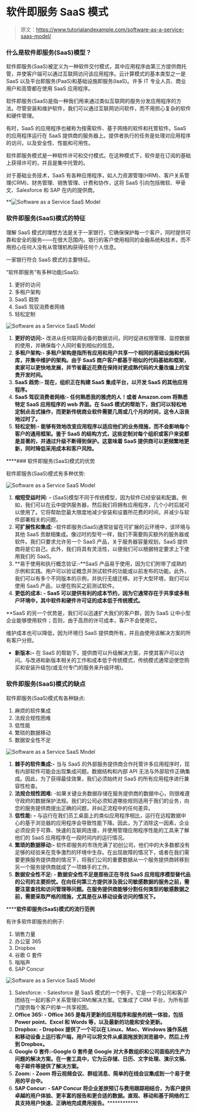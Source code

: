 # 软件即服务 SaaS 模式

> 原文：<https://www.tutorialandexample.com/software-as-a-service-saas-model/>

### 什么是软件即服务(SaaS)模型？

软件即服务(SaaS)被定义为一种软件交付模式，其中应用程序由第三方提供商托管，并使客户端可以通过互联网访问该应用程序。云计算模式的基本类型之一是 SaaS 以及平台即服务(PaaS)和基础设施即服务(IaaS)。许多 IT 专业人员、商业用户和高管都在使用 SaaS 应用程序。

软件即服务(SaaS)是指一种我们用来通过类似互联网的服务分发应用程序的方法。尽管安装和维护软件，我们可以通过互联网访问软件，而不用担心复杂的软件和硬件管理。

有时，SaaS 的应用程序也被称为按需软件、基于网络的软件和托管软件。SaaS 的应用程序运行在 SaaS 提供商的服务器上。提供者执行的任务是处理对应用程序的访问，以及安全性、性能和可用性。

软件即服务模式是一种软件许可和交付模式。在这种模式下，软件是在订阅的基础上获得许可的，并且是集中托管的。

对于基础业务技术，SaaS 有各种应用程序，如人力资源管理(HRM)、客户关系管理(CRM)、财务管理、销售管理、计费和协作，这将 SaaS 引向包括微软、甲骨文、Salesforce 和 SAP 在内的提供商。

 **![Software as a Service SaaS Model](img/b42e1bc2b550f775db7591c1297e8b12.png)

### 软件即服务(SaaS)模式的特征

理解 SaaS 模式的理想方法是关于一家银行，它确保保护每一个客户，同时提供可靠和安全的服务——在很大范围内。银行的客户使用相同的金融系统和技术，而不用担心任何人没有从管理机构获得任何个人信息。

一家银行符合 SaaS 模式的主要特征。

“软件即服务”有多种功能(SaaS):

1.  更好的访问
2.  多租户架构
3.  SaaS 趋势
4.  SaaS 驾驭消费者网络
5.  轻松定制

![Software as a Service SaaS Model](img/97592cfee6d291c89e8c8a560511d45d.png)

1.  **更好的访问:-** 改进从任何联网设备的数据访问，同时促进权限管理、监控数据的使用，并确保每个人同时看到相似的信息。
2.  ****多租户架构:-** 多租户架构是指所有应用和用户共享一个相同的基础设施和代码库，并集中维护的架构。由于 SaaS 商户客户都基于相似的代码基础和框架，卖家可以更快地发展，并节省最近花费在保持对更成熟代码的大量改编上的宝贵开发时间。**
3.  ******SaaS 趋势:-** 现在，组织正在构建 SaaS 集成平台，以开发 SaaS 的其他应用程序。****
4.  ******SaaS 驾驭消费者网络:- 任何熟悉我的雅虎的人！或者 Amazon.com 将熟悉特定 SaaS 应用程序的 web 界面。在 SaaS 模式的帮助下，我们可以轻松地定制点击式操作，而更新传统商业软件需要几周或几个月的时间，这令人沮丧地过时了。******
5.  ********轻松定制:-** 能够有效地改变应用程序以适应他们的业务措施，而不会影响每个客户的通用框架。鉴于 SaaS 的结构方式，这些定制对每个组织或客户来说都是显著的，并通过升级不断得到保护。这意味着 SaaS 提供商可以更频繁地更新，同时降低采用成本和客户风险。******

 ****### 软件即服务(SaaS)模式的优势

软件即服务(SaaS)模式有多种优势:

![Software as a Service SaaS Model](img/0e9724ad931507235fe10b4da77392c8.png)

1.  **缩短受益时间:** **-** (SaaS)模型不同于传统模型，因为软件已经安装和配置。例如，我们可以在云中提供服务器，然后我们将拥有应用程序，几个小时后就可以使用了。它将帮助您最大限度地减少安装和设置所花费的时间，并减少与软件部署相关的问题。
2.  **可扩展性和集成:** -软件即服务(SaaS)通常驻留在可扩展的云环境中，该环境与其他 SaaS 贡献相集成。像过时的型号一样，我们不需要购买额外的服务器或软件。我们只要求允许另一个 SaaS 产品，关于服务器容量规划，SaaS 提供商将是它自己。此外，我们将具有灵活性，以便我们可以根据特定要求上下使用我们的 SaaS。
3.  **易于使用和执行概念验证:-**SaaS 产品易于使用，因为它们附带了成熟的示例和实践。用户可以验证概念并测试软件的功能或以前发布的功能。此外，我们可以有多个不同版本的示例，并执行无缝迁移。对于大型环境，我们可以使用 SaaS 产品，以便在购买之前测试软件。
4.  ****更低的成本:** - SaaS 可以提供有利的成本节约，因为它通常存在于共享或多租户环境中，其中软件和硬件许可证的成本低于传统模式。**

 **SaaS 的另一个优势是，我们可以迅速扩大我们的客户群，因为 SaaS 让中小型企业能够使用软件；否则，由于高昂的许可成本，客户不会使用它。

维护成本也可以降低，因为环境归 SaaS 提供商所有，并且由使用该解决方案的所有客户分担。

*   **新版本:-** 在 SaaS 的帮助下，提供商可以升级解决方案，并使其客户可以访问。与改进和新版本相关的工作和成本低于传统模式，传统模式通常迫使您购买和安装升级包(或支付专门的服务来升级环境)。

### 软件即服务(SaaS)模式的缺点

软件即服务(SaaS)模式有各种缺点:

1.  麻烦的软件集成
2.  法规合规性困难
3.  低性能
4.  繁琐的数据移动
5.  数据安全性不足

![Software as a Service SaaS Model](img/44bd875a21f975b494631c6b7a56fcbd.png)

1.  **棘手的软件集成:-** 当与 SaaS 的外部服务提供商合作托管许多应用程序时，现有内部软件可能会出现集成问题。数据结构和内部 API 无法与外部软件正确集成。因此，为了获得最佳效果，我们必须始终对 SaaS 的所有应用程序进行兼容性检查。
2.  **法规合规性困难:** -如果关键业务数据存储在服务提供商的数据中心，则很难遵守政府的数据保护法规。我们的公司必须知道哪些规则适用于我们的业务，向您的服务提供商提出正确的问题，并纠正流程中的任何差异。
3.  **低性能:** **-** 与运行在我们员工桌面上的类似应用程序相比，运行在远程数据中心的基于浏览器的应用程序会导致性能下降。因此，为了消除这一因素，企业必须投资于可靠、快速的互联网连接，并使用管理应用程序性能的工具来了解他们的 SaaS 应用程序在一段时间内的运行情况。
4.  **繁琐的数据移动:-** 软件即服务的市场充满了初创公司，他们中的大多数都没有足够的经验来在竞争激烈的环境中生存。在出现故障的情况下，或者在我们需要更换服务提供商的情况下，将我们公司的重要数据从一个服务提供商转移到另一个服务提供商就成了一项棘手的工作。
5.  ****数据安全性不足:** **-** 数据安全性不足是那些正在寻找 SaaS 应用程序模型替代品的公司的主要担忧。在向任何第三方提供涉及我公司敏感数据的服务之前，需要注意查找和访问管理等问题。在服务提供商能够分割任何类型的敏感数据之前，需要采取严格的措施，尤其是在从移动设备访问的情况下。**

 ******软件即服务(SaaS)模式的流行范例**

有许多软件即服务的例子:

1.  销售力量
2.  办公室 365
3.  Dropbox
4.  谷歌 G 套件
5.  嗡嗡声
6.  SAP Concur

![Software as a Service SaaS Model](img/b6b089ae0db1d53ee0d5dc8390ec39d0.png)

1.  Salesforce: - Salesforce 是 SaaS 模式的一个例子，它是一个将公司和客户团结在一起的客户关系管理(CRM)解决方案。它集成了 CRM 平台，为所有部门提供每个客户的单一共享视图。
2.  ****Office 365:** - Office 365 是每月更新的应用程序和服务的统一体验，包括 Power point、Excel 和 Words 等，以及最新的功能和安全更新。**
3.  ******Dropbox: -** Dropbox 提供了一个可以在 Linux、Mac、Windows 操作系统和移动设备上运行客户端，用户可以将文件从桌面拖放到浏览器中，然后上传到 Dropbox。****
4.  ******Google G 套件:-Google G 套件是 Google 对大多数组织和公司面临的生产力问题的解决方案。在一套工具中，它为云存储、日历、文字处理、演示文稿、电子邮件等提供了解决方案。******
5.  ********Zoom:** - Zoom 将云视频会议、群组消息、简单的在线会议集成到一个易于使用的平台中。******
6.  ********SAP Concur:** - SAP Concur 将企业差旅预订与费用跟踪相结合，为客户提供卓越的用户体验、更丰富的报告和更合适的数据。直观、移动和基于网络的工具支持用户快速、正确地完成费用报告。******************